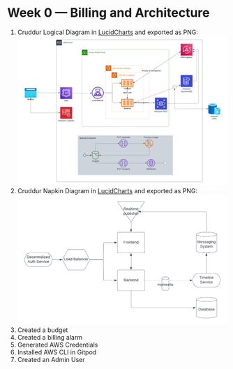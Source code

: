 # Week 0 — Billing and Architecture

1. Cruddur Logical Diagram in [LucidCharts](https://lucid.app/lucidchart/5afab1cc-9f2d-46aa-a699-4b233e3034f5/edit?viewport_loc=-1031%2C110%2C4830%2C2415%2C0_0&invitationId=inv_637348e5-c709-448b-8830-07679f9732ef) and exported as PNG: 
![Cruddur Logical Diagram](assets/week0-logical-diagram.png "Cruddur Logical Diagram")
1. Cruddur Napkin Diagram in [LucidCharts](https://lucid.app/lucidchart/c8d14a79-74ba-45ae-b659-2884ef198f19/edit?viewport_loc=-15%2C-11%2C2219%2C1005%2C0_0&invitationId=inv_858f1bb1-c54e-415b-b165-2bf76ec7b15d) and exported as PNG:
![Cruddur Napkin Diagram](assets/week0-napkin-diagram.png "Cruddur Napkin Diagram")
1. Created a budget
1. Created a billing alarm
1. Generated AWS Credentials
1. Installed AWS CLI in Gitpod
1. Created an Admin User

